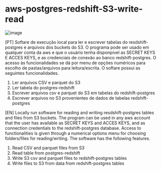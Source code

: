 # aws-postgres-redshift-S3-write-read
![image](https://github.com/fredac86/aws-postgres-redshift-S3-write-read/assets/70711128/6c5dde74-ecd0-47be-b4d0-ea09292f3dbf)

[PT]
Softare de execução local para ler e escrever tabelas do resdshift-postgres e arquivos dos buckets do S3. 
O programa pode ser usado em qualquer conta da aws e que o usuário tenha disponpivel as SECRET KEYS E ACCES KEYS, e as credenciais de conexão ao banco redshift-postgres. 
O acesso às funcionalidades se dá por menu de opções numéricos para escolho de pastas/arquivos para leitura/escrita.
O softare possui as seguintes funcionalidades.
1) Ler arquivos CSV e parquet do S3
2) Ler tabela do postgres-redshift
3) Escrever arquivos csv e parquet do S3 em tabelas do redshift-postgres
4) Escrever arquivos no S3 provenientes de dados de tabelas redshift-postgres

[EN]
Locally run software for reading and writing resdshift-postgres tables and files from S3 buckets.
The program can be used in any aws account that the user has available as SECRET KEYS and ACCES KEYS, and as connection credentials to the redshift-postgres database.
Access to functionalities is given through a numerical options menu for choosing folders/files for reading/writing.
The software has the following features.
1) Read CSV and parquet files from S3
2) Read table from postgres-redshift
3) Write S3 csv and parquet files to redshift-postgres tables
4) Write files to S3 from data from redshift-postgres tables

   
